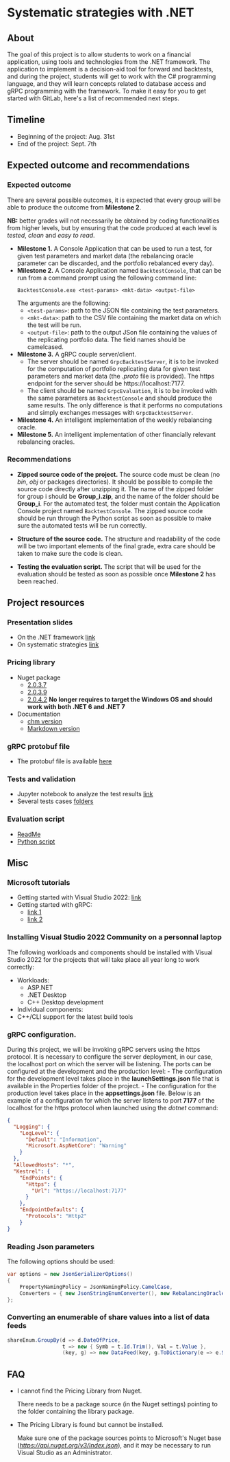 # Systematic strategies with .NET



## About

The goal of this project is to allow students to work on a financial application, using tools and technologies from the .NET framework. The application to implement is a decision-aid tool for forward and backtests, and during the project, students will get to work with the C# programming language, and they will learn concepts related to database access and gRPC programming with the framework.
To make it easy for you to get started with GitLab, here's a list of recommended next steps.

## Timeline

- Beginning of the project: Aug. 31st
- End of the project: Sept. 7th

## Expected outcome and recommendations

### Expected outcome

There are several possible outcomes, it is expected that every group will be able to produce the outcome from **Milestone 2**. 

**NB:** better grades will not necessarily be obtained by coding functionalities from higher levels, but by ensuring that the code produced at each level is *tested*, *clean* and *easy to read*.

- **Milestone 1.**
A Console Application that can be used to run a test, for given test parameters and market data (the rebalancing oracle parameter can be discarded, and the portfolio rebalanced every day).
- **Milestone 2.**
    A Console Application named ``BacktestConsole``, that can be run from a command prompt using the following command line:
    ```script
    BacktestConsole.exe <test-params> <mkt-data> <output-file>
    ```
    The arguments are the following:
    - ``<test-params>``: path to the JSON file containing the test parameters.
    - ``<mkt-data>``: path to the CSV file containing the market data on which the test will be run.
    - ``<output-file>``: path to the output JSon file containing the values of the replicating portfolio data. The field names should be camelcased.
- **Milestone 3.**
A gRPC couple server/client. 
    - The server should be named ``GrpcBacktestServer``, it is to be invoked for the computation of portfolio replicating data for given test parameters and market data (the *.proto* file is provided). The https endpoint for the server should be https://localhost:7177. 
    - The client should be named ``GrpcEvaluation``, it is to be invoked with the same parameters as ``BacktestConsole`` and should produce the same results. The only difference is that it performs no computations and simply exchanges messages with ``GrpcBacktestServer``.
- **Milestone 4.**
An intelligent implementation of the weekly rebalancing oracle.
- **Milestone 5.**
An intelligent implementation of other financially relevant rebalancing oracles.

### Recommendations
- **Zipped source code of the project.**
The source code must be clean (no *bin*, *obj* or packages directories). It should be possible to compile the source code directly after unzipping it. The name of the zipped folder for group i should be **Group_i.zip**, and the name of the folder should be **Group_i**. For the automated test, the folder must contain the Application Console project named ``BacktestConsole``. The zipped source code should be run through the Python script as soon as possible to make sure the automated tests will be run correctly.

- **Structure of the source code.**
The structure and readability of the code will be two important elements of the final grade, extra care should be taken to make sure the code is clean. 
- **Testing the evaluation script.**
The script that will be used for the evaluation should be tested as soon as possible once **Milestone 2** has been reached. 

## Project resources

### Presentation slides
- On the .NET framework [link](https://www.dropbox.com/scl/fi/jbqae0194200y16qonv9c/PresentationGenerale.pdf?rlkey=gudaiwt6wwngm4dxhmyb544hb&dl=0) 
- On systematic strategies [link](https://www.dropbox.com/scl/fi/txuqryoaztqg50gakldb9/SystematicStrategies.pdf?rlkey=8ejbuj6jiw4a9dusnyc6tygi8&dl=0)

### Pricing library
- Nuget package 
    - [2.0.3.7](https://www.dropbox.com/scl/fi/mumad41uggoj73e1xja1j/PricingLibrary.2.0.3.7.nupkg?rlkey=i4jlloqdsjqy4wxm3yiq6qzny&dl=0)
    - [2.0.3.9](https://www.dropbox.com/scl/fi/fu0n1lm9hn419fftfnwx8/PricingLibrary.2.0.3.9.nupkg?rlkey=kwhnuzjwr6brucklxv7fk5hng&dl=0)
    - [2.0.4.2](https://www.dropbox.com/scl/fi/5c7q96l140b49hcbbjevz/PricingLibrary.2.0.4.2.nupkg?rlkey=8g0blq4w85oat7dcyezeqlxgc&dl=0) **No longer requires to target the Windows OS and should work with both .NET 6 and .NET 7**
- Documentation 
    - [chm version](https://www.dropbox.com/scl/fi/nh2zo68pofobzzh4fgosi/PricingLibraryDoc.chm?rlkey=n8ox1naj9qxcrbs3tv4il1gqv&dl=0)
    - [Markdown version](PricingLibraryDoc/index.md)

### gRPC protobuf file
- The protobuf file is available [here](Resources/test_params.proto)

### Tests and validation
- Jupyter notebook to analyze the test results [link](Resources/result_analysis.ipynb)
- Several tests cases [folders](Resources/TestData/)

### Evaluation script
- [ReadMe](Resources/EvaluationScript/README.txt)
- [Python script](Resources/EvaluationScript/generate_backtest_results.py)

## Misc

### Microsoft tutorials
- Getting started with Visual Studio 2022: [link](https://www.youtube.com/watch?v=eIHKZfgddLM&t=1s)
- Getting started with gRPC:
	- [link 1](https://docs.microsoft.com/fr-fr/aspnet/core/grpc/)
	- [link 2](https://learn.microsoft.com/fr-fr/aspnet/core/tutorials/grpc/grpc-start)
    
### Installing Visual Studio 2022 Community on a personnal laptop
The following workloads and components should be installed with Visual Studio 2022 for the projects that will take place all year long to work correctly:
- Workloads:
    - ASP.NET
    - .NET Desktop
    - C++ Desktop development
- Individual components:
 - C++/CLI support for the latest build tools

### gRPC configuration. 

During this project, we will be invoking gRPC servers using the https protocol. It is necessary to configure the server deployment, in our case, the localhost port on which the server will be listening. The ports can be configured at the development and the production level: 
        - The configuration for the development level takes place in the **launchSettings.json** file that is available in the Properties folder of the project.
        - The configuration for the production level takes place in the **appsettings.json** file. Below is an example of a configuration for which the server listens to port **7177** of the localhost for the https protocol when launched using the *dotnet* command:
```json
{
  "Logging": {
    "LogLevel": {
      "Default": "Information",
      "Microsoft.AspNetCore": "Warning"
    }
  },
  "AllowedHosts": "*",
  "Kestrel": {
    "EndPoints": {
      "Https": {
        "Url": "https://localhost:7177"
      }
    },
    "EndpointDefaults": {
      "Protocols": "Http2"
    }
}
```
### Reading Json parameters
The following options should be used:
```csharp
var options = new JsonSerializerOptions()
{
    PropertyNamingPolicy = JsonNamingPolicy.CamelCase,
    Converters = { new JsonStringEnumConverter(), new RebalancingOracleDescriptionConverter() }
};
```

### Converting an enumerable of share values into a list of data feeds
```csharp
shareEnum.GroupBy(d => d.DateOfPrice,
                  t => new { Symb = t.Id.Trim(), Val = t.Value },
                  (key, g) => new DataFeed(key, g.ToDictionary(e => e.Symb, e => e.Val))).ToList();
```

## FAQ

- I cannot find the Pricing Library from Nuget.
    
    There needs to be a package source (in the Nuget settings) pointing to the folder containing the library package.

- The Pricing Library is found but cannot be installed.

    Make sure one of the package sources points to Microsoft's Nuget base (*https://api.nuget.org/v3/index.json*), and it may be necessary to run Visual Studio as an Administrator.

